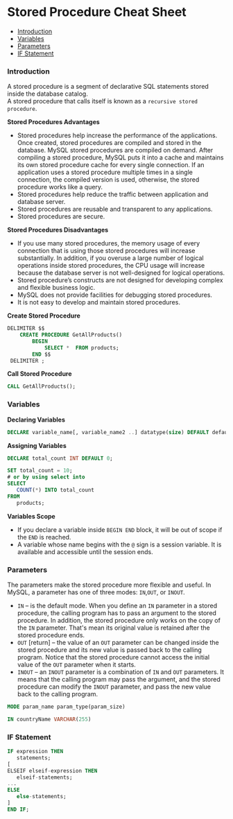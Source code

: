 # Stored Procedure Cheat Sheet

* [Introduction](#introduction)
* [Variables](#variables)
* [Parameters](#parameters)
* [IF Statement](#if-statement)

### Introduction
A stored procedure is a segment of declarative SQL statements stored inside the database catalog. <br>
A stored procedure that calls itself is known as a `recursive stored procedure`.

**Stored Procedures Advantages**

* Stored procedures help increase the performance of the applications. Once created, stored procedures are compiled and stored in the database. MySQL stored procedures are compiled on demand. After compiling a stored procedure, MySQL puts it into a cache and maintains its own stored procedure cache for every single connection. If an application uses a stored procedure multiple times in a single connection, the compiled version is used, otherwise, the stored procedure works like a query.
* Stored procedures help reduce the traffic between application and database server.
* Stored procedures are reusable and transparent to any applications.
* Stored procedures are secure.

**Stored Procedures Disadvantages**

* If you use many stored procedures, the memory usage of every connection that is using those stored procedures will increase substantially. In addition, if you overuse a large number of logical operations inside stored procedures, the CPU usage will increase because the database server is not well-designed for logical operations.
* Stored procedure’s constructs are not designed for developing complex and flexible business logic.
* MySQL does not provide facilities for debugging stored procedures.
* It is not easy to develop and maintain stored procedures.

**Create Stored Procedure**
```sql
DELIMITER $$
    CREATE PROCEDURE GetAllProducts()
        BEGIN
            SELECT *  FROM products;
        END $$
 DELIMITER ;
```

**Call Stored Procedure**
```sql
CALL GetAllProducts();
```

### Variables
**Declaring Variables**
```sql
DECLARE variable_name[, variable_name2 ..] datatype(size) DEFAULT default_value;
```

**Assigning Variables**
```sql
DECLARE total_count INT DEFAULT 0;

SET total_count = 10;
# or by using select into
SELECT
   COUNT(*) INTO total_count
FROM
   products;
```

**Variables Scope**
* If you declare a variable inside `BEGIN END` block, it will be out of scope if the `END` is reached.
* A variable whose name begins with the `@` sign is a session variable. It is available and accessible until the session ends.

### Parameters
The parameters make the stored procedure more flexible and useful. In MySQL, a parameter has one of three modes: `IN`,`OUT`, or `INOUT`.
* `IN` – is the default mode. When you define an `IN` parameter in a stored procedure, the calling program has to pass an argument to the stored procedure. In addition, the stored procedure only works on the copy of the `IN` parameter. That's mean its original value is retained after the stored procedure ends.
* `OUT` [return] – the value of an `OUT` parameter can be changed inside the stored procedure and its new value is passed back to the calling program. Notice that the stored procedure cannot access the initial value of the `OUT` parameter when it starts.
* `INOUT` – an `INOUT` parameter is a combination of `IN` and `OUT` parameters. It means that the calling program may pass the argument, and the stored procedure can modify the `INOUT` parameter, and pass the new value back to the calling program.

```sql
MODE param_name param_type(param_size)

IN countryName VARCHAR(255)
```

### IF Statement
```sql
IF expression THEN
   statements;
[
ELSEIF elseif-expression THEN
   elseif-statements;
...
ELSE
   else-statements;
]
END IF;
```
